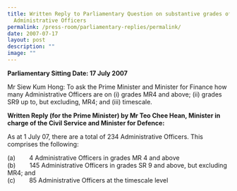 ```yaml
---
title: Written Reply to Parliamentary Question on substantive grades of
  Administrative Officers
permalink: /press-room/parliamentary-replies/permalink/
date: 2007-07-17
layout: post
description: ""
image: ""
---
```

**Parliamentary Sitting Date: 17 July 2007**

Mr Siew Kum Hong: To ask the Prime Minister and Minister for Finance how many Administrative Officers are on (i) grades MR4 and above; (ii) grades SR9 up to, but excluding, MR4; and (iii) timescale.

**Written Reply (for the Prime Minister) by Mr Teo Chee Hean, Minister in charge of the Civil Service and Minister for Defence:**

As at 1 July 07, there are a total of 234 Administrative Officers. This comprises the following:

(a)        4 Administrative Officers in grades MR 4 and above  
(b)        145 Administrative Officers in grades SR 9 and above, but excluding  MR4; and  
(c)        85 Administrative Officers at the timescale level